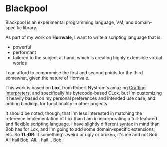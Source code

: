 # Blackpool

Blackpool is an experimental programming language, VM, and domain-specific library.

As part of my work on **Hornvale**, I want to write a scripting language that is:

- powerful
- performant
- tailored to the subject at hand, which is creating highly extensible virtual worlds

I can afford to compromise the first and second points for the third somewhat, given the nature of Hornvale.

This work is based on **Lox**, from Robert Nystrom's amazing [Crafting Interpreters](https://craftinginterpreters.com), and specifically his bytecode-based CLox, but I'm customizing it heavily based on my personal preferences and intended use case, and adding bindings for functionality in other projects.

It should be noted, though, that I'm less interested in matching the reference implementation of Lox than I am in incorporating a full-featured and flexible scripting language.  I have slightly different syntax in mind than Bob has for Lox, and I'm going to add some domain-specific extensions, etc.   So **TL;DR**: if something's weird or ugly or broken, it's me and not Bob.  All hail Bob.  All... hail... Bob.
